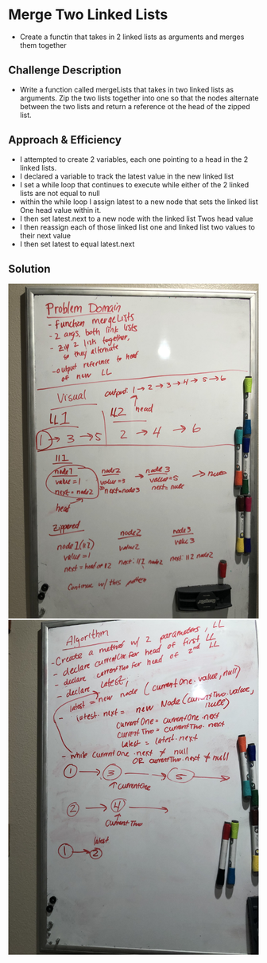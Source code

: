 
# Merge Two Linked Lists
* Create a functin that takes in 2 linked lists as arguments and merges them together

## Challenge Description
* Write a function called mergeLists that takes in two linked lists as arguments. Zip the two lists together into one so that the nodes alternate between the two lists and return a reference ot the head of the zipped list.

## Approach & Efficiency
* I attempted to create 2 variables, each one pointing to a head in the 2 linked lists.
* I declared a variable to track the latest value in the new linked list
* I set a while loop that continues to execute while either of the 2 linked lists are not equal to null
* within the while loop I assign latest to a new node that sets the linked list One head value within it.
* I  then set latest.next to a new node with the linked list Twos head value
* I then reassign each of those linked list one and linked list two values to their next value
* I then set latest to equal latest.next 

## Solution
![Whiteboard](../../assets/ll-merge.jpg)
![Whiteboard](../../assets/ll-merge2.jpg)